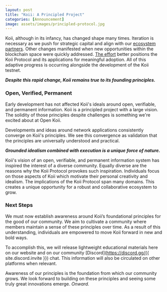 ```yaml
---
layout: post
title: "Koii: A Principled Project"
categories: [Announcement]
image: assets/images/principled-protocol.jpg
---
```


Koii, although in its infancy, has changed shape many times. Iteration is necessary as we push for strategic capital and align with our [ecosystem partners](https://www.arweave.org/). Other changes manifested when new opportunities within the blockchain space were quickly addressed. [The effort](https://blog.openkoi.com/Yield-Farming-for-NFTs/) better positions the Koii Protocol and its applications for meaningful adoption. All of this adaptive progress is occurring alongside the development of the Koii testnet.

**_Despite this rapid change, Koii remains true to its founding principles._**

### Open, Verified, Permanent

Early development has not affected Koii's ideals around open, verifiable, and permanent information. Koii is a principled project with a large vision. The solidity of those principles despite challenges is something we're excited about at Open Koii.

Developments and ideas around network applications consistently converge on Koii's principles. We see this convergence as validation that the principles are universally understood and practical.

**_Grounded idealism combined with execution is a unique force of nature._**

Koii's vision of an open, verifiable, and permanent information system has inspired the interest of a diverse community. Equally diverse are the reasons why the Koii Protocol provokes such inspiration. Individuals focus on those aspects of Koii which motivate their personal creativity and idealism. The implications of the Koii Protocol span many domains. This creates a unique opportunity for a robust and collaborative ecosystem to grow.

### Next Steps

We must now establish awareness around Koii’s foundational principles for the good of our community. We aim to cultivate a community where members maintain a sense of these principles over time. As a result of this understanding, individuals are empowered to move Koii forward in new and bold ways.

To accomplish this, we will release lightweight educational materials here on our website and on our community [Discord](https://discord.gg/{{ site.discord.invite }}) chat. This information will also be circulated on other platforms when relevant.

Awareness of our principles is the foundation from which our community grows. We look forward to building on these principles and seeing some truly great innovations emerge. _Onward._
